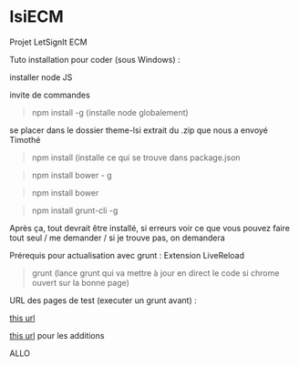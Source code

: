 # lsiECM
Projet LetSignIt ECM

Tuto installation pour coder (sous Windows) :

installer node JS

invite de commandes

> npm install -g (installe node globalement)

se placer dans le dossier theme-lsi extrait du .zip que nous a envoyé Timothé

> npm install (installe ce qui se trouve dans package.json

> npm install bower - g

> npm install bower

> npm install grunt-cli -g

Après ça, tout devrait être installé, si erreurs voir ce que vous pouvez faire tout seul / me demander 
/ si je trouve pas, on demandera

Prérequis pour actualisation avec grunt : Extension LiveReload

> grunt (lance grunt qui va mettre à jour en direct le code si chrome ouvert sur la bonne page)



URL des pages de test (executer un grunt avant) :

[this url](http://localhost:9001/test/lsi-theme-bootstrap-test.html#)

[this url](http://localhost:9001/test/lsi-theme-additions-test.html) pour les additions

ALLO